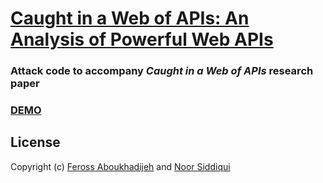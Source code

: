 # [Caught in a Web of APIs: An Analysis of Powerful Web APIs](https://feross.org/hacks/caught-in-a-web-of-apis)

### Attack code to accompany *Caught in a Web of APIs* research paper

### [DEMO](https://feross.org/hacks/caught-in-a-web-of-apis/)

## License

Copyright (c) [Feross Aboukhadijeh](https://feross.org) and [Noor Siddiqui](https://noorsiddiqui.com)

